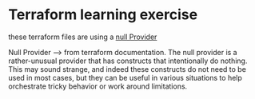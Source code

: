 # Terraform learning exercise

these terraform files are using a [null Provider](https://www.terraform.io/docs/providers/null/index.html)

Null Provider --> from terraform documentation.
The null provider is a rather-unusual provider that has constructs that intentionally do nothing. This may sound strange, and indeed these constructs do not need to be used in most cases, but they can be useful in various situations to help orchestrate tricky behavior or work around limitations.

